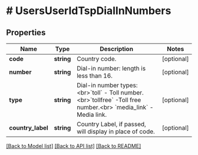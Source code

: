 # # UsersUserIdTspDialInNumbers

## Properties

Name | Type | Description | Notes
------------ | ------------- | ------------- | -------------
**code** | **string** | Country code. | [optional] 
**number** | **string** | Dial-in number: length is less than 16. | [optional] 
**type** | **string** | Dial-in number types:&lt;br&gt;&#x60;toll&#x60; - Toll number.&lt;br&gt;&#x60;tollfree&#x60; -Toll free number.&lt;br&gt; &#x60;media_link&#x60; - Media link. | [optional] 
**country_label** | **string** | Country Label, if passed, will display in place of code. | [optional] 

[[Back to Model list]](../../README.md#documentation-for-models) [[Back to API list]](../../README.md#documentation-for-api-endpoints) [[Back to README]](../../README.md)


